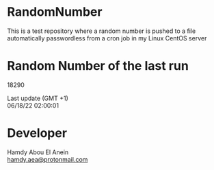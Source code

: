 # RandomNumber    
This is a test repository where a random number is pushed to a file automatically passwordless from a cron job in my Linux CentOS server    
# Random Number of the last run   
18290
      
Last update (GMT +1)    
06/18/22 02:00:01
# Developer    
Hamdy Abou El Anein   
hamdy.aea@protonmail.com

